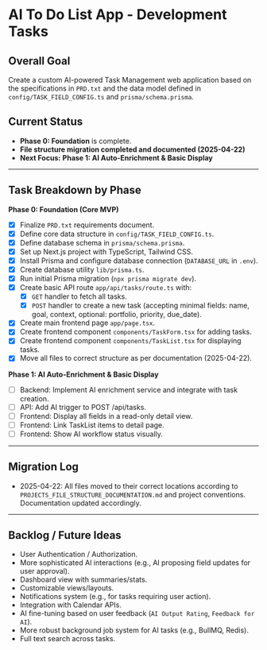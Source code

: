 # AI To Do List App - Development Tasks

## Overall Goal

Create a custom AI-powered Task Management web application based on the specifications in `PRD.txt` and the data model defined in `config/TASK_FIELD_CONFIG.ts` and `prisma/schema.prisma`.

## Current Status

*   **Phase 0: Foundation** is complete.
*   **File structure migration completed and documented (2025-04-22)**
*   **Next Focus:** **Phase 1: AI Auto-Enrichment & Basic Display**

---

## Task Breakdown by Phase

**Phase 0: Foundation (Core MVP)**

*   [x] Finalize `PRD.txt` requirements document.
*   [x] Define core data structure in `config/TASK_FIELD_CONFIG.ts`.
*   [x] Define database schema in `prisma/schema.prisma`.
*   [x] Set up Next.js project with TypeScript, Tailwind CSS.
*   [x] Install Prisma and configure database connection (`DATABASE_URL` in `.env`).
*   [x] Create database utility `lib/prisma.ts`.
*   [x] Run initial Prisma migration (`npx prisma migrate dev`).
*   [x] Create basic API route `app/api/tasks/route.ts` with:
    *   [x] `GET` handler to fetch all tasks.
    *   [x] `POST` handler to create a new task (accepting minimal fields: name, goal, context, optional: portfolio, priority, due_date).
*   [x] Create main frontend page `app/page.tsx`.
*   [x] Create frontend component `components/TaskForm.tsx` for adding tasks.
*   [x] Create frontend component `components/TaskList.tsx` for displaying tasks.
*   [x] Move all files to correct structure as per documentation (2025-04-22).

**Phase 1: AI Auto-Enrichment & Basic Display**

*   [ ] Backend: Implement AI enrichment service and integrate with task creation.
*   [ ] API: Add AI trigger to POST /api/tasks.
*   [ ] Frontend: Display all fields in a read-only detail view.
*   [ ] Frontend: Link TaskList items to detail page.
*   [ ] Frontend: Show AI workflow status visually.

---

## Migration Log

* 2025-04-22: All files moved to their correct locations according to `PROJECTS_FILE_STRUCTURE_DOCUMENTATION.md` and project conventions. Documentation updated accordingly.

---

## Backlog / Future Ideas

*   User Authentication / Authorization.
*   More sophisticated AI interactions (e.g., AI proposing field updates for user approval).
*   Dashboard view with summaries/stats.
*   Customizable views/layouts.
*   Notifications system (e.g., for tasks requiring user action).
*   Integration with Calendar APIs.
*   AI fine-tuning based on user feedback (`AI Output Rating`, `Feedback for AI`).
*   More robust background job system for AI tasks (e.g., BullMQ, Redis).
*   Full text search across tasks.
